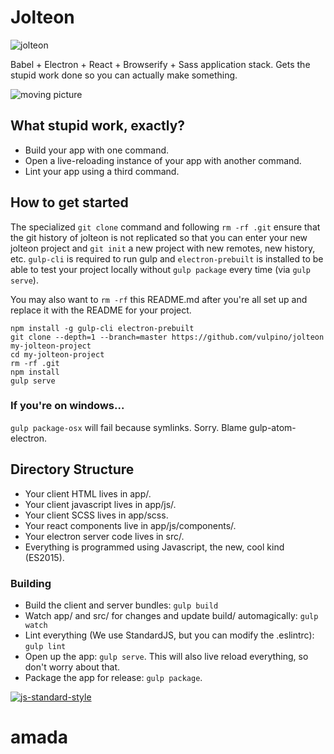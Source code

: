 # Jolteon
![jolteon](http://cdn.bulbagarden.net/upload/c/c1/Spr_5b_135.png)

Babel + Electron + React + Browserify + Sass application stack. Gets the stupid work done so you can actually make something.

![moving picture](http://i.imgur.com/WkZ19h9.gif)

## What stupid work, exactly?

- Build your app with one command.
- Open a live-reloading instance of your app with another command.
- Lint your app using a third command.

## How to get started

The specialized `git clone` command and following `rm -rf .git` ensure that the git history of jolteon is not replicated so that you can enter your new jolteon project and `git init` a new project with new remotes, new history, etc. `gulp-cli` is required to run gulp and `electron-prebuilt` is installed to be able to test your project locally without `gulp package` every time (via `gulp serve`).

You may also want to `rm -rf` this README.md after you're all set up and replace it with the README for your project.

```
npm install -g gulp-cli electron-prebuilt
git clone --depth=1 --branch=master https://github.com/vulpino/jolteon my-jolteon-project
cd my-jolteon-project
rm -rf .git
npm install
gulp serve
```

### If you're on windows...

`gulp package-osx` will fail because symlinks. Sorry. Blame gulp-atom-electron.

## Directory Structure

- Your client HTML lives in app/.
- Your client javascript lives in app/js/.
- Your client SCSS lives in app/scss.
- Your react components live in app/js/components/.
- Your electron server code lives in src/.
- Everything is programmed using Javascript, the new, cool kind (ES2015).

### Building

- Build the client and server bundles: `gulp build`
- Watch app/ and src/ for changes and update build/ automagically: `gulp watch`
- Lint everything (We use StandardJS, but you can modify the .eslintrc): `gulp lint`
- Open up the app: `gulp serve`. This will also live reload everything, so don't worry about that.
- Package the app for release: `gulp package`.

[![js-standard-style](https://cdn.rawgit.com/feross/standard/master/badge.svg)](https://github.com/feross/standard)
# amada
